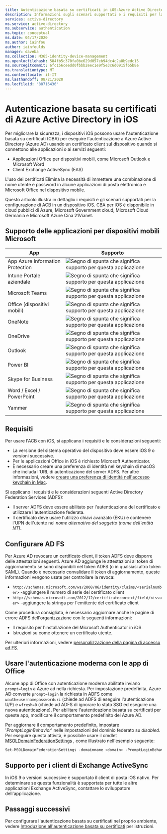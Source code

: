 ```yaml
---
title: Autenticazione basata su certificati in iOS-Azure Active Directory
description: Informazioni sugli scenari supportati e i requisiti per la configurazione dell'autenticazione basata su certificati per Azure Active Directory nelle soluzioni con i dispositivi iOS
services: active-directory
ms.service: active-directory
ms.subservice: authentication
ms.topic: conceptual
ms.date: 04/17/2020
ms.author: iainfou
author: iainfoulds
manager: daveba
ms.collection: M365-identity-device-management
ms.openlocfilehash: 584fb5c370fa0be629d057eb94dc4c2a8b9edc15
ms.sourcegitcommit: 6fc156ceedd0fbbb2eec1e9f5e3c6d0915f65b8e
ms.translationtype: MT
ms.contentlocale: it-IT
ms.lasthandoff: 08/21/2020
ms.locfileid: "88716436"
---
```

# <a name="azure-active-directory-certificate-based-authentication-on-ios"></a>Autenticazione basata su certificati di Azure Active Directory in iOS

Per migliorare la sicurezza, i dispositivi iOS possono usare l'autenticazione basata su certificati (CBA) per eseguire l'autenticazione a Azure Active Directory (Azure AD) usando un certificato client sul dispositivo quando si connettono alle applicazioni o ai servizi seguenti:

* Applicazioni Office per dispositivi mobili, come Microsoft Outlook e Microsoft Word
* Client Exchange ActiveSync (EAS)

L'uso dei certificati Elimina la necessità di immettere una combinazione di nome utente e password in alcune applicazioni di posta elettronica e Microsoft Office nel dispositivo mobile.

Questo articolo illustra in dettaglio i requisiti e gli scenari supportati per la configurazione di ACB in un dispositivo iOS. CBA per iOS è disponibile in cloud pubblici di Azure, Microsoft Government cloud, Microsoft Cloud Germania e Microsoft Azure Cina 21Vianet.

## <a name="microsoft-mobile-applications-support"></a>Supporto delle applicazioni per dispositivi mobili Microsoft

| App | Supporto |
| --- | --- |
| App Azure Information Protection |![Segno di spunta che significa supporto per questa applicazione][1] |
| Intune Portale aziendale |![Segno di spunta che significa supporto per questa applicazione][1] |
| Microsoft Teams |![Segno di spunta che significa supporto per questa applicazione][1] |
| Office (dispositivi mobili) |![Segno di spunta che significa supporto per questa applicazione][1] |
| OneNote |![Segno di spunta che significa supporto per questa applicazione][1] |
| OneDrive |![Segno di spunta che significa supporto per questa applicazione][1] |
| Outlook |![Segno di spunta che significa supporto per questa applicazione][1] |
| Power BI |![Segno di spunta che significa supporto per questa applicazione][1] |
| Skype for Business |![Segno di spunta che significa supporto per questa applicazione][1] |
| Word / Excel / PowerPoint |![Segno di spunta che significa supporto per questa applicazione][1] |
| Yammer |![Segno di spunta che significa supporto per questa applicazione][1] |

## <a name="requirements"></a>Requisiti

Per usare l'ACB con iOS, si applicano i requisiti e le considerazioni seguenti:

* La versione del sistema operativo del dispositivo deve essere iOS 9 o versioni successive.
* Per le applicazioni Office in iOS è richiesto Microsoft Authenticator.
* È necessario creare una preferenza di identità nel keychain di macOS che includa l'URL di autenticazione del server ADFS. Per altre informazioni, vedere [creare una preferenza di identità nell'accesso keychain in Mac](https://support.apple.com/guide/keychain-access/create-an-identity-preference-kyca6343b6c9/mac).

Si applicano i requisiti e le considerazioni seguenti Active Directory Federation Services (ADFS):

* Il server ADFS deve essere abilitato per l'autenticazione del certificato e utilizzare l'autenticazione federata.
* Il certificato deve usare l'utilizzo chiavi avanzato (EKU) e contenere l'UPN dell'utente nel *nome alternativo del soggetto (nome dell'entità NT)*.

## <a name="configure-adfs"></a>Configurare AD FS

Per Azure AD revocare un certificato client, il token ADFS deve disporre delle attestazioni seguenti. Azure AD aggiunge le attestazioni al token di aggiornamento se sono disponibili nel token ADFS (o in qualsiasi altro token SAML). Quando è necessario convalidare il token di aggiornamento, queste informazioni vengono usate per controllare la revoca:

* `http://schemas.microsoft.com/ws/2008/06/identity/claims/<serialnumber>` -aggiungere il numero di serie del certificato client
* `http://schemas.microsoft.com/2012/12/certificatecontext/field/<issuer>` -aggiungere la stringa per l'emittente del certificato client

Come procedura consigliata, è necessario aggiornare anche le pagine di errore ADFS dell'organizzazione con le seguenti informazioni:

* Il requisito per l'installazione del Microsoft Authenticator in iOS.
* Istruzioni su come ottenere un certificato utente.

Per ulteriori informazioni, vedere [personalizzazione della pagina di accesso ad FS](/previous-versions/windows/it-pro/windows-server-2012-R2-and-2012/dn280950(v=ws.11)).

## <a name="use-modern-authentication-with-office-apps"></a>Usare l'autenticazione moderna con le app di Office

Alcune app di Office con autenticazione moderna abilitate inviano `prompt=login` a Azure ad nella richiesta. Per impostazione predefinita, Azure AD converte `prompt=login` la richiesta in ADFS come `wauth=usernamepassworduri` (chiede ad ADFS di eseguire l'autenticazione U/P) e `wfresh=0` (chiede ad ADFS di ignorare lo stato SSO ed eseguire una nuova autenticazione). Per abilitare l'autenticazione basata su certificati per queste app, modificare il comportamento predefinito del Azure AD.

Per aggiornare il comportamento predefinito, impostare '*PromptLoginBehavior*' nelle impostazioni del dominio federato su *disabled*. Per eseguire questa attività, è possibile usare il cmdlet [MSOLDomainFederationSettings](/powershell/module/msonline/set-msoldomainfederationsettings?view=azureadps-1.0) , come illustrato nell'esempio seguente:

```powershell
Set-MSOLDomainFederationSettings -domainname <domain> -PromptLoginBehavior Disabled
```

## <a name="support-for-exchange-activesync-clients"></a>Supporto per i client di Exchange ActiveSync

In iOS 9 o versioni successive è supportato il client di posta iOS nativo. Per determinare se questa funzionalità è supportata per tutte le altre applicazioni Exchange ActiveSync, contattare lo sviluppatore dell'applicazione.

## <a name="next-steps"></a>Passaggi successivi

Per configurare l'autenticazione basata su certificati nel proprio ambiente, vedere [Introduzione all'autenticazione basata su certificati](active-directory-certificate-based-authentication-get-started.md) per istruzioni.

<!--Image references-->
[1]: ./media/active-directory-certificate-based-authentication-ios/ic195031.png